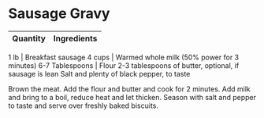 Sausage Gravy
=============

Quantity|Ingredients
---|---

1 lb | Breakfast sausage
4 cups | Warmed whole milk (50% power for 3 minutes)
6-7 Tablespoons | Flour
2-3 tablespoons of butter, optional, if sausage is lean
Salt and plenty of black pepper, to taste

Brown the meat. 
Add the flour and butter and cook for 2 minutes. 
Add milk and bring to a boil, reduce heat and let thicken. 
Season with salt and pepper to taste and serve over freshly baked biscuits.
